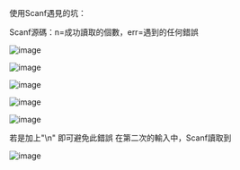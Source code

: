 使用Scanf遇見的坑：

Scanf源碼：n=成功讀取的個數，err=遇到的任何錯誤

![image](https://user-images.githubusercontent.com/53360164/192220889-8f7d3b51-7724-4d90-afb3-38c5455af5f4.png)


![image](https://user-images.githubusercontent.com/53360164/192221518-bcd057ef-e568-4866-9d7c-f6d0ca853cac.png)

![image](https://user-images.githubusercontent.com/53360164/192221674-2466ce7b-555a-495d-9edc-9c120be687ea.png)


![image](https://user-images.githubusercontent.com/53360164/192221443-545aa026-645e-4632-85c5-f4d63e9a901b.png)

![image](https://user-images.githubusercontent.com/53360164/192221634-631f7ace-b65c-4130-8ee0-5649d646b9ed.png)

若是加上"\n" 即可避免此錯誤
在第二次的輸入中，Scanf讀取到

![image](https://user-images.githubusercontent.com/53360164/192221894-9a33dc55-3b79-43dc-a8ae-eb851fdcc5ed.png)
